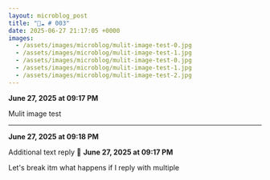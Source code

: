 ```yaml
---
layout: microblog_post
title: "🔵☁️ # 003"
date: 2025-06-27 21:17:05 +0000
images:
  - /assets/images/microblog/mulit-image-test-0.jpg
  - /assets/images/microblog/mulit-image-test-1.jpg
  - /assets/images/microblog/mulit-image-test-0.jpg
  - /assets/images/microblog/mulit-image-test-1.jpg
  - /assets/images/microblog/mulit-image-test-2.jpg
---
```


**June 27, 2025 at 09:17 PM**

Mulit image test

---

**June 27, 2025 at 09:18 PM**

Additional text reply 🤑
**June 27, 2025 at 09:17 PM**

Let's break itm what happens if I reply with multiple

